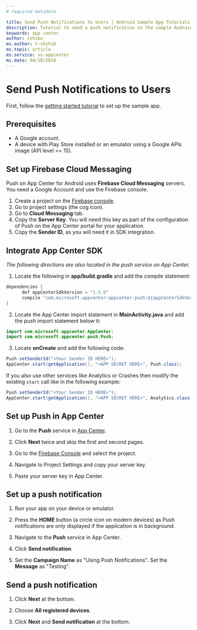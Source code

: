 ```yaml
---
# required metadata

title: Send Push Notifications to Users | Android Sample App Tutorials
description: Tutorial to send a push notification to the sample Android app.
keywords: app center
author: sshibu
ms.author: t-shshib
ms.topic: article
ms.service: vs-appcenter
ms.date: 04/18/2018
---
```


# Send Push Notifications to Users

First, follow the [getting started tutorial](getting-started.md) to set up the sample app.

## Prerequisites

 - A Google account.
 - A device with Play Store installed or an emulator using a Google APIs image (API level >= 15).

## Set up Firebase Cloud Messaging

Push on App Center for Android uses **Firebase Cloud Messaging** servers.
You need a Google Account and use the Firebase console.

1. Create a project on the [Firebase console](https://console.firebase.google.com/).
2. Go to project settings (the cog icon).
3. Go to **Cloud Messaging** tab.
4. Copy the **Server Key**. You will need this key as part of the configuration of Push on the App Center portal for your application.
5. Copy the **Sender ID**, as you will need it in SDK integration.

## Integrate App Center SDK

*The following directions are also located in the push service on App Center.*

1. Locate the following in **app/build.gradle** and add the compile statement:

  ``` java
  dependencies {
        def appCenterSdkVersion = '1.5.0'
        compile "com.microsoft.appcenter:appcenter-push:${appCenterSdkVersion}"
  }
  ```

2. Locate the App Center import statement in **MainActivity.java** and add the push import statement below it:

  ```java
  import com.microsoft.appcenter.AppCenter;
  import com.microsoft.appcenter.push.Push;
  ```

3. Locate **onCreate** and add the following code:

  ```java
  Push.setSenderId("<Your Sender ID HERE>");
  AppCenter.start(getApplication(), "<APP SECRET HERE>", Push.class);
  ```

If you also use other services like Analytics or Crashes then modify the existing `start` call like in the following example:

```java
Push.setSenderId("<Your Sender ID HERE>");
AppCenter.start(getApplication(), "<APP SECRET HERE>", Analytics.class, Crashes.class, Push.class);
```

## Set up Push in App Center

1. Go to the **Push** service in [App Center](https://appcenter.ms/apps).

2. Click **Next** twice and skip the first and second pages.

3. Go to the [Firebase Console](https://console.firebase.google.com/) and select the project.

4. Navigate to Project Settings and copy your server key.

5. Paste your server key in App Center.

## Set up a push notification

1. Run your app on your device or emulator.

2. Press the **HOME** button (a circle icon on modern devices) as Push notifications are only displayed if the application is in background.

2. Navigate to the **Push** service in App Center.

3. Click **Send notification**.

4. Set the **Campaign Name** as "Using Push Notifications". Set the **Message** as "Testing".  

## Send a push notification

1. Click **Next** at the bottom.

2. Choose **All registered devices**.

3. Click **Next** and **Send notification** at the bottom.
